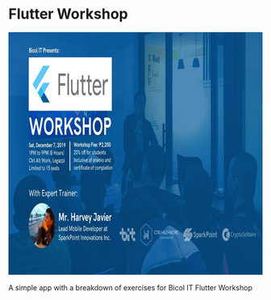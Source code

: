# Flutter Workshop

<img height="480px" src="raw/poster.jpg">

A simple app with a breakdown of exercises for Bicol IT Flutter Workshop
